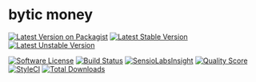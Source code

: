 # bytic money


[![Latest Version on Packagist](https://img.shields.io/packagist/v/bytic/money.svg?style=flat-square)](https://packagist.org/packages/bytic/money)
[![Latest Stable Version](https://poser.pugx.org/bytic/money/v/stable)](https://packagist.org/packages/bytic/money)
[![Latest Unstable Version](https://poser.pugx.org/bytic/money/v/unstable)](https://packagist.org/packages/bytic/money)

[![Software License](https://img.shields.io/badge/license-MIT-brightgreen.svg?style=flat-square)](LICENSE)
[![Build Status](https://img.shields.io/travis/bytic/money/master.svg?style=flat-square)](https://travis-ci.org/bytic/framework)
[![SensioLabsInsight](https://insight.sensiolabs.com/projects/92329f47-7940-4b14-91e9-45330b887bdd/mini.png)](https://insight.sensiolabs.com/projects/92329f47-7940-4b14-91e9-45330b887bdd)
[![Quality Score](https://img.shields.io/scrutinizer/g/bytic/money.svg?style=flat-square)](https://scrutinizer-ci.com/g/bytic/money)
[![StyleCI](https://styleci.io/repos/191746492/shield?branch=master)](https://styleci.io/repos/191746492)
[![Total Downloads](https://img.shields.io/packagist/dt/bytic/money.svg?style=flat-square)](https://packagist.org/packages/bytic/money)



